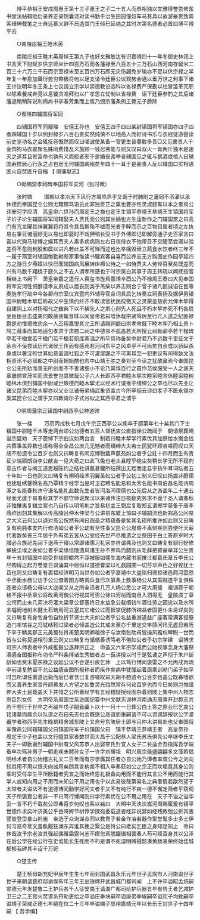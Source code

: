 <!-- { "loadSidebar": true } -->
　　博平恭裕王安戌周惠王第十三子惠王之子二十五人而恭裕独以文雅得誉尝修东书堂法帖辑贻后录养正录锦囊诗对读书勤于治生田园僮奴车马甚具以故游豪贵致宾客缙绅载笔之士自远慕义鲜不日造其门王倾巳延纳之其时次第名德者必首曰博平博平云 

　　○南陵庄裕王睦木英 

　　南陵庄裕王睦木英周悼王第九子也好文雅敏达有识嘉靖四十一年冬御史林润上书言天下财赋岁供京师米计四百万石而各藩禄至八百五十三万石山西河南存留米二百三十六万三千石而宗室禄米至五百四万石即无灾伤蠲免岁输亦不足以供宗禄之半年复一年愈加蕃衍势穷弊极将何以足支请令廷臣公议观势会通以垂万世之利事下诸王计议明年冬王条上七议请立宗学以崇德教设选科以省禄费严保勘以杜冒滥革冗职以除素餐戒奔竞以息饕贪准拜扫以广孝思立忧制以省禄费　诏下廷臣参酌之其后诸藩遂稍稍陈说利病尚书李春芳集而上焉乃颁宗藩条例王薨无子爵除 

　　○鄢陵四辅国将军同 

　　四辅国将军同鄢陵　安僖王孙也　安僖王四子四曰某封镇国将军镇国亦四子四者四辅国十岁以例封禄岁八百石贵矣然纯慎不以地高人而好诗书乐与衣冠徒游尝读前史览功名之会辄抚卷慨然而叹曰嗟诚使某备一官更生普鼎敢多吾□又见豪贵人千金饰狗马衣裘聚名姝罔费惜及义施顾一钱忍弗能与则又叹曰双火一膏两斤独木是速灭之道耳且贫富命也孰有义而损者邪于是婚丧弗举者辅国见之辄与鹅酒或棺人曰辅国寿揆厥心行永之占也居无何辅国病殂矣年四十一耳于是豪贵人反以辅国口实相语匪火自焚匪斤自椔 
【 俱藩献志】 

　　○勑赐崇孝祠碑奉国将军安河（张时微） 

　　张时微 
　　国朝以孝冶天下风行方域烝烝乎又哉于时肺附之藩罔不洒濯以承休德而奉国昆仑公则尤黯黯笃诣云此非独茞芷之熏也要亦性灵淑懿有以本之者焉公讳安河字应清　高皇帝六世孙而周定王之裔也定王生镇平恭靖王恭靖王生镇国将军子圿子圿生辅国将军同辖娶夫人贾氏而公则其长嫡也方生适新作之门辅国筮之曰高门有亢龙曜其祥翼翼将将其令其昌斯殆不嘘而光者乎睟而示之百物目属者顷之左执易右秉豆诸丽好无以易也即婴时不戏狎稍长受书于外傅即记即解旁通子史百家言曰吾以代狗马球博之娱耳贾夫人素多病病则左右日夜侍衣不弛带目不交睫至尝溷以验差否不愈则刲股和糜以进凡若此盖不可殚而述也比卒痛毁骨立蔬食水饮者终三年不一履于燕室时辅国倦勤勑断家事惟读书驩宾客自喜而公养志无方购图史作园亭延四方之游日夕燕嬉以快巳而辅国病风展转床褥公侍之一如侍贾夫人劳悴百至矣既差而兴有乌数千翔绕于庭久之不去人谓孝所感也于时宗属白其事于周王转疏以闻抚按官相继上书阙下　萧皇帝嘉之遣行人赍玺书旌焉嘉靖辛酉公乃不禄周王奏曰大见奉国将军安河性资醇谨孝友夙成以居丧则类乎羔柴以养志则合于曾子诸凡懿诚语在臣等奏旌孝行疏中今各郡府宗室仪宾暨内外辅导官合词具启乞转奏立祠表扬及据伊男镇国中尉睦木挈启称故父平生慎约纤芥不敢渎官扰民傥徼天之灵蒙圣慈俞允俾木挈得自建祠上以对扬昭代之彝典下以不拂先人之夙心则先人死且不朽木挈亦死不朽各启至臣臣目击盛美何敢蔽贤辄冒昧以闻皇帝若曰嘻休哉宗贤笃厉至行亢人道之纪匪禄爵是劝惟德攸劝余一人丕用嘉悦其允王所请赐祠额曰崇孝命既下睦木挈乃相土景卜鸠工蒇事而其地适包孝肃于肃愍二祠之中德邻不孤盖若天所授云祠勑谕亭若干楹碑亭若干楹堂若干楹门若干楹若厨库斋湢之所毕具称备矣中尉君乃不远数千里征文于余余不佞尝读历代诸侯王传而有感焉若河间东平之风卓乎不可尚矣自余或以骄纵杀身或以奢淫殄世其始意盖谓社狐之不可灌屋鼷之不可熏耳至一犯吏议有司得埶文法相责讯不必郅都之中尉而祸始酷也若中山靖王胜之奏对至今读之犹酸鼻焉今奉国昆仑公无所劝而善无所创而不不善诸细小不论乃其惇百行之首作范侯服受一人之褒天章屡颁宣茂实而流景誉岂其微哉公子六人长即西亭君睦木挈次睦宲睦言休睦采睦树睦秝木俱封镇国中尉咸世厥德而睦木挈尤以经术行谊推于缙绅公之卒也尽以先业让诸父昆弟而睦木挈亦以父业让诸毋弟绳武象贤盖古今所罕俪云诗曰孝子不匮永锡尔类其昆仑公之谓乎又曰教诲尔子式谷似之其西亭君之谓乎 

　　○明周藩宗正镇国中尉西亭公神道碑 

　　张一桂 
　　万历丙戌秋七月戊午宗正西亭公以疾卒于邸第年七十矣其门下士镇国中尉睦千木等走两台颂公功德者五百人督抚衷公直指徐公疏闻于　朝请祭葬赐谥宗盟劝　天子震悼下宗伯议如两台言　制若曰睦木挈学行素优其加祭给水衡金钱共葬事盖异数也语称得全全昌公庶几无憾者而缙绅大夫若士民犹环顾咨嗟而叹曰天胡不愸遗令公百岁也则又曰畴复有闳览博物蜚声蓺苑如公者乎公妊十四月而生有贵征少端颕朗诣李公献吉一见大奇之曰此飞兔也老夫且瞠乎绝尘矣稍长学无所不窥刿意古作者与闽王道思越陈约之结社讲蓺甚驩所结撰出无踁而走县宇执牛耳词坛者五十年如一日也则又曰畴复有阐明经术羽翼圣如公者乎公初工制义巳叹曰扬雄非醇儒也犹耻绣鞶帨名高乃覃精于经学当是时卫君聘名能易和太芳名能书周伯昌名能诗周涿之名能春秋许守谦名能礼此数先生者皆河洛间宿儒也公先后从之游盖年二十通五经而尤邃于易春秋其学不颛守师说聚汉以来诸传注日夜翻究务求不诡于圣人谓春秋非独攘夷复雠立案也乃自传以明笔削之旨易初主王弼后复取郑玄谓郑学莫备于唐李鼎祚因刻其集解以传高陵吕仲木仲梁与公讲易东陂上惊曰子辅嗣流也新郑高公问易之大义云何公以退对高公怳然有间曰四圣之精蕴备是矣其名硕所推许如此则又曰畴复有肫肫孝友内行修洁如公者乎公幼有至性事父昆仑公晨昏不离侧疾则尝便吁天蕲代者数矣丧三年居于外有弟五皆从公受经先世产尽推遗之立祭田于白土答原岁时大腊必合族祀先祠下退燕于寝以常即诸儒习礼家亦自谓弗及也则又曰畴复有驯行好修蝉蜕尘埃之表如公者乎梁缘信陵遗风诸王孙不养鸡而鬬则从毛薛把臂豪举耳公生贵年十五封镇国中尉受世禄顾皭然不滓被服如儒生海内藏书家推江都葛氏章丘李氏公尽购得之起万卷堂日讽诵其中居恒以道德膏梁以礼蓺园圃一切芬华声色之好视犹土苴也则又曰畴复有裹韫经济明习当世务如公者乎嘉靖中大盗陷归德掠诸邑两河震恐中丞衡水杨公访于公公借着图方略调兵食巳次第条上数事杨公从其策贼遂平复惧株连者众请杨公母以大逆闻又从之所全活者几万人杨公悉公才可大用援　祖训荐于朝格不报中丞章公将改黄河偕公行视其可否公徐曰河凿而南且入泗得无　皇陵虞丁章公愕而止未几河决将灌大梁章公督塞终日水益急公载缗钱牛酒往劳之因说以及水所未囓阙地树木揵土石筑焉河立塞其它诸公过而抵掌促膝所裨益者固更仆未易详矣则又曰畴复有身訇身訇自牧折节贤士大夫如公者乎公名益重游道益广座客常满客担簦造门率馆谷之冯轼结靷过梁者必倾盖造公其或未至亦千里定交竿牍问讯无虗日若历下李于鳞吴郡王元美蜀张肖甫楚吴明卿越徐子与汝南张助甫皆操风雅权睥睨一世而皆与公称莫逆相引重云则又曰畴复有循循善诱笃老不倦如公者乎初宗学建　诏博求可宗人师表者中外咸推毂公遂拜宗正之　命盖又六年宗学成而公始视事念身大藩祭酒感奋图报称布功令严科条择诸生秀敏者占一蓺讲授以时于是弦诵之声彻于朱户龂龂如也癸未夏宗禄之议起公议不合遂引疾乞休　上以笃行博闻褒雷之不允丙戌再疏申前请复勉留不允公益感奋图所报称者而疾作矣病中犹强起着周乘训勑门弟子如平时岂所谓任重道远毙而后巳者欤巳复咨嗟叹曰天胡不愸遗令公百岁也盖公既寡嗜欲而又善养生家言丹颜黄发人方望之如鲁灵光岿然常存何论百岁也而今巳矣则岂惟缙绅大夫士民哉盖天下共惜之公所著经学有五经稽疑授经图杂着则陂上集中州人物志忠臣烈女传　大明帝系周国世系逊国纪纂中州文献志训林河南通志周乘开封郡志共若干卷行于世卒之再踰年戊子嗣勤羹卜以十一月十一日葬公白土答之原业巳乞衷公铭诸墓而属余以队道之石曰先志也余既感公高谊而重嗣请不可以谫谫辞按状公字灌甫学者称西亭先生晚筑精舍城东陂上又自号东陂居士即与吕仲木讲易处也父奉国将军豫斋公同辖辅国父曰镇国将军子圿镇国父曰　镇平恭靖王恭靖王者　高皇帝孙　周定王少子也盖以文行嬗其家者数世而大昌于公配恭人梁氏苏氏俱先公卒继李氏丈夫子一即勤羹封辅国中尉有父风苏恭人出娶李氏封宜人女子二长适金吾指挥袁学端蚤卒次殇孙男子一朝走疾未聘孙女子一许字刘耀祖　明兴周宗最盛翩翩多文藻若倡明经术者自公始稽古礼文二百年而有宗学膺其任者亦自公始乃谭者率谓公今之刘向较其用不用以恨夫向诚用矣顾其言枘凿不相入卒弗获如公之宗正而坎壈竟其身公则乘时受任举生平所酝籍者究宣之而始终恩礼极备向用而不能行其言公不用而能行其学人或知向用之不用而未知公不用之用也宁以此易彼哉第易名之典羣情若欿然望于太常者夫谥法不有道德博闻勤学好问文者乎又不有纯行不爽一德不懈定简者乎窃观　天子所褒嘉公者非一不曰笃行博闻则曰学行素优在公不用之用在　天子不谥之谥华衮一言不朽千载矣公即弗百岁何叹也系以铭曰　大明中天泱泱嵩河周赐履爰有镇平世德作求奕叶济美公乎岳降姱节树惇学探宛委载道者经异说棼如经残教弛公折其衷譬彼登岱羣山峛崺　帝选于众询谋佥同以教冑子若金作冶若器作型誉髦多士多士伊何习易奇衺文羞骫骳狂澜东奔谁其挽之繄公是恃公曰老矣乞臣之身知足知止　帝曰休哉汝予宗老汝其强起偶罹霜露何恙不瘳忽焉脱躧辍相罢春人苟可赎百身其以公泽在后公学在经公行在史谁能长生死而不朽是谓不死温明赙襚题凑黄肠哀荣终始佳城郁郁我碑其丰诏千万祀 

　　○楚王传 

　　楚王桢母胡充妃甲辰年生生七年而封国武昌永乐元年世子孟烷市人河南谕世子世子来朝请葺府邸谕俟有年三年王出铁牌开武昌城门都司闻　上不许卒谥昭孟烷嗣宣德元年发楚鲁二王护兵各千人征安南王请湖广都司给护兵器五年有告王者乞减护卫三之二王宫火焚谱系符勑更给之卒谥庄季块嗣卒谥康弟季埱嗣卒谥宪子均鈋嗣卒谥靖子荣戒正德七年嗣在位二十三年卒谥端子显榕嘉靖元年以长乐王封世子十四年嗣 
【 吾学编】 
